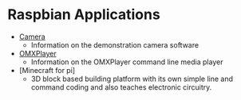 # Raspbian Applications

- [Camera](camera.md)
    - Information on the demonstration camera software
- [OMXPlayer](omxplayer.md)
    - Information on the OMXPlayer command line media player
- [Minecraft for pi]
    - 3D block based building platform with its own simple 
      line and command coding and also teaches electronic
      circuitry.
